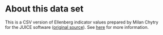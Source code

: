 About this data set
===================

This is a CSV version of Ellenberg indicator values prepared by Milan Chytry for the JUICE software ([original source](https://www.sci.muni.cz/botany/juice/ell_MC05.txt)). See [here](https://www.sci.muni.cz/botany/juice/?idm=10) for more information.

